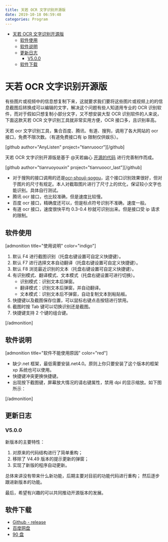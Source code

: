 ```yaml
---
title: 天若 OCR 文字识别开源版
date: 2019-10-18 06:59:48
categories: Program
---
```


<!-- more -->

<!-- TOC -->

- [天若 OCR 文字识别开源版](#天若-ocr-文字识别开源版)
  - [软件使用](#软件使用)
  - [软件说明](#软件说明)
  - [更新日志](#更新日志)
    - [V5.0.0](#v500)
  - [软件下载](#软件下载)

<!-- /TOC -->

<a id="markdown-天若-ocr-文字识别开源版" name="天若-ocr-文字识别开源版"></a>

# 天若 OCR 文字识别开源版

有些图片或视频中的信息想复制下来，这就要求我们要将这些图片或视频上的的信息截图后转换成可以编辑的文字，解决这个问题有些人知道用专业的 OCR 识别软件，而对于假如只想复制小部分文字，又不想安装大型 OCR 识别软件的人来说，下面这款天若 OCR 文字识别工具就非常实用方便，OCR 接口多，且识别率高。

天若 ocr 文字识别工具，集合百度、腾讯、有道、搜狗，调用了各大网站的 ocr 接口，免费不限次数。（有道免费接口有 ip 限制仅供娱乐）。

[github author="AnyListen" project="tianruoocr"][/github]

天若 OCR 文字识别开源版是基于 @天若幽心 [开源的代码](https://github.com/tianruoyouxin/tianruoocr_last) 进行完善制作而成。

[github author="tianruoyouxin" project="tianruoocr_last"][/github]

- 对于搜狗的接口调用的还是[ocr-shouji-sogou](http://ocr.shouji.sogou.com/v2/ocr/json)，这个接口识别效果很好，但对于图片的尺寸有规定。本人对截取图片进行了尺寸上的优化，保证较小文字也能识别。具体自行测试。
- 腾讯 ocr 接口，也比较准确，但是速度比较慢。
- 百度 ocr 接口，精确度还可以，但是标点符号识别不准确，速度一般。
- 有道 ocr 接口，速度很快平均 0.3-0.4 秒就可识别出来。但是接口受 ip 请求的限制。

<a id="markdown-软件使用" name="软件使用"></a>

## 软件使用

[admonition title="使用说明" color="indigo"]

1. 默认 F4 进行截图识别（托盘右键设置可自定义快捷键）。
2. 默认 F7 进行选择文本自动翻译（托盘右键设置可自定义快捷键）。
3. 默认 F8 浏览最近识别的文本（托盘右键设置可自定义快捷键）。
4. 有识别模式、翻译模式、文本模式（托盘右键设置可进行切换）。
   - 识别模式：识别文本后弹窗。
   - 翻译模式：识别文本后弹窗，并自动翻译。
   - 文本模式：识别文本后不弹窗，自动复制文本到粘贴板。
5. 快捷键以及截图保存位置，可以鼠标右键点击按钮进行禁用。
6. 截图时按 Tab 键可以切换识别还是截图。
7. 快捷键支持 2 个键的组合键。

[/admonition]

<a id="markdown-软件说明" name="软件说明"></a>

## 软件说明

[admonition title="软件不能使用原因" color="red"]

- 缺少.net 框架，最低需要安装.net4.0。原则上你只要安装了这个版本的框架 xp 系统也可以使用。
- 快捷键冲突更换快捷键。
- 出现按下截图键，屏幕放大情况的请右键属性，禁用 dpi 的显示缩放。如下图所示：

[/admonition]

<a id="markdown-更新日志" name="更新日志"></a>

## 更新日志

<a id="markdown-v500" name="v500"></a>

### V5.0.0

新版本的主要特性：

1. 对原来的代码结构进行了简单重构；
2. 移除了 V4.49 版本的提示更新的弹窗；
3. 实现了新版的程序自动更新。

总体来讲没有带来什么新功能，后期主要对目前的功能代码进行重构； 然后逐步跟进新版本的功能。

最后，希望有兴趣的可以共同推动开源版本的发展。

<a id="markdown-软件下载" name="软件下载"></a>

## 软件下载

- [Github - release](https://github.com/AnyListen/tianruoocr_last/releases)
- [百度网盘](https://pan.baidu.com/s/17T1MR6R7EQ4zvgeokTMFeA)
- [90 盘](https://www.90pan.com/o128796)
